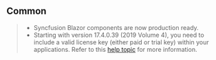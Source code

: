## Common

> * Syncfusion Blazor components are now production ready.
> * Starting with version 17.4.0.39 (2019 Volume 4), you need to include a valid license key (either paid or trial key) within your applications. Refer to this [help topic](https://help.syncfusion.com/common/essential-studio/licensing/license-key#blazor) for more information.
